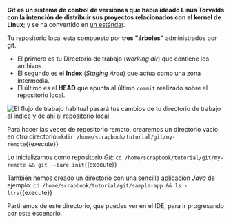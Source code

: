 **Git es un sistema de control de versiones que había ideado Linus Torvalds con la intención de distribuir sus proyectos relacionados con el kernel de Linux**; y se ha convertido en [un estándar](https://git-scm.com/).

Tu repositorio local esta compuesto por **tres "árboles"** administrados por git.

* El primero es tu Directorio de trabajo (_working dir_) que contiene los archivos.
* El segundo es el **Index** (_Staging Area_) que actua como una zona intermedia.
* El último es el **HEAD** que apunta al último ``commit`` realizado sobre el repositorio local.

![El flujo de trabajo habitual pasará tus cambios de tu directorio de trabajo al índice y de ahí al repositorio local](https://i.stack.imgur.com/NxTUz.png)

Para hacer las veces de repositorio remoto, crearemos un directorio vacío en otro directorio:`mkdir /home/scrapbook/tutorial/git/my-remote`{{execute}}

Lo inicializamos como repositorio _Git_: `cd /home/scrapbook/tutorial/git/my-remote && git --bare init`{{execute}}

También hemos creado un directorio con una sencilla aplicación _Java_ de ejemplo: `cd /home/scrapbook/tutorial/git/sample-app && ls -ltra`{{execute}}

Partiremos de este directorio, que puedes ver en el IDE, para ir progresando por este escenario.